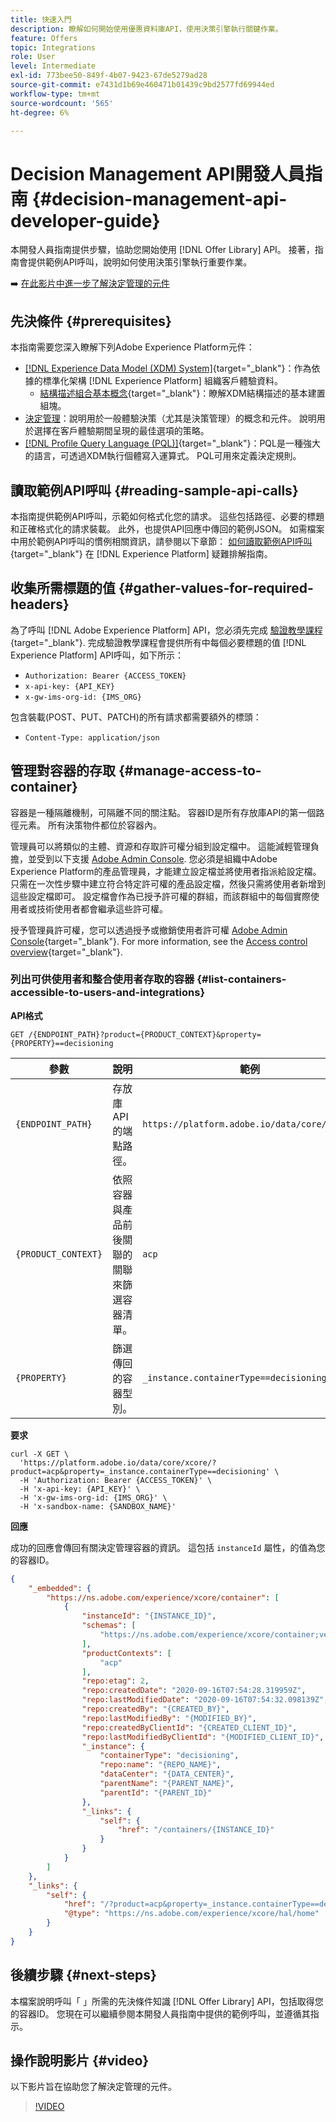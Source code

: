 ```yaml
---
title: 快速入門
description: 瞭解如何開始使用優惠資料庫API，使用決策引擎執行關鍵作業。
feature: Offers
topic: Integrations
role: User
level: Intermediate
exl-id: 773bee50-849f-4b07-9423-67de5279ad28
source-git-commit: e7431d1b69e460471b01439c9bd2577fd69944ed
workflow-type: tm+mt
source-wordcount: '565'
ht-degree: 6%

---
```


# Decision Management API開發人員指南 {#decision-management-api-developer-guide}

本開發人員指南提供步驟，協助您開始使用 [!DNL Offer Library] API。 接著，指南會提供範例API呼叫，說明如何使用決策引擎執行重要作業。

➡️ [在此影片中進一步了解決定管理的元件](#video)

## 先決條件 {#prerequisites}

本指南需要您深入瞭解下列Adobe Experience Platform元件：

* [[!DNL Experience Data Model (XDM) System]](https://experienceleague.adobe.com/docs/experience-platform/xdm/home.html?lang=zh-Hant){target="_blank"}：作為依據的標準化架構 [!DNL Experience Platform] 組織客戶體驗資料。
   * [結構描述組合基本概念](https://experienceleague.adobe.com/docs/experience-platform/xdm/schema/composition.html?lang=zh-Hant){target="_blank"}：瞭解XDM結構描述的基本建置組塊。
* [決定管理](../../../using/offers/get-started/starting-offer-decisioning.md)：說明用於一般體驗決策（尤其是決策管理）的概念和元件。 說明用於選擇在客戶體驗期間呈現的最佳選項的策略。
* [[!DNL Profile Query Language (PQL)]](https://experienceleague.adobe.com/docs/experience-platform/segmentation/pql/overview.html){target="_blank"}：PQL是一種強大的語言，可透過XDM執行個體寫入運算式。 PQL可用來定義決定規則。

## 讀取範例API呼叫 {#reading-sample-api-calls}

本指南提供範例API呼叫，示範如何格式化您的請求。 這些包括路徑、必要的標題和正確格式化的請求裝載。 此外，也提供API回應中傳回的範例JSON。 如需檔案中用於範例API呼叫的慣例相關資訊，請參閱以下章節： [如何讀取範例API呼叫](https://experienceleague.adobe.com/docs/experience-platform/landing/troubleshooting.html#how-do-i-format-an-api-request){target="_blank"} 在 [!DNL Experience Platform] 疑難排解指南。

## 收集所需標題的值 {#gather-values-for-required-headers}

為了呼叫 [!DNL Adobe Experience Platform] API，您必須先完成 [驗證教學課程](https://experienceleague.adobe.com/docs/experience-platform/landing/platform-apis/api-authentication.html){target="_blank"}. 完成驗證教學課程會提供所有中每個必要標題的值 [!DNL Experience Platform] API呼叫，如下所示：

* `Authorization: Bearer {ACCESS_TOKEN}`
* `x-api-key: {API_KEY}`
* `x-gw-ims-org-id: {IMS_ORG}`

包含裝載(POST、PUT、PATCH)的所有請求都需要額外的標頭：

* `Content-Type: application/json`

## 管理對容器的存取 {#manage-access-to-container}

容器是一種隔離機制，可隔離不同的關注點。 容器ID是所有存放庫API的第一個路徑元素。 所有決策物件都位於容器內。

管理員可以將類似的主體、資源和存取許可權分組到設定檔中。 這能減輕管理負擔，並受到以下支援 [Adobe Admin Console](https://adminconsole.adobe.com/). 您必須是組織中Adobe Experience Platform的產品管理員，才能建立設定檔並將使用者指派給設定檔。 只需在一次性步驟中建立符合特定許可權的產品設定檔，然後只需將使用者新增到這些設定檔即可。 設定檔會作為已授予許可權的群組，而該群組中的每個實際使用者或技術使用者都會繼承這些許可權。

授予管理員許可權，您可以透過授予或撤銷使用者許可權 [Adobe Admin Console](https://adminconsole.adobe.com/){target="_blank"}. For more information, see the [Access control overview](https://experienceleague.adobe.com/docs/experience-platform/access-control/home.html?lang=zh-Hant){target="_blank"}.

### 列出可供使用者和整合使用者存取的容器 {#list-containers-accessible-to-users-and-integrations}

**API格式**

```http
GET /{ENDPOINT_PATH}?product={PRODUCT_CONTEXT}&property={PROPERTY}==decisioning
```

| 參數 | 說明 | 範例 |
| --------- | ----------- | ------- |
| `{ENDPOINT_PATH}` | 存放庫API的端點路徑。 | `https://platform.adobe.io/data/core/xcore/` |
| `{PRODUCT_CONTEXT}` | 依照容器與產品前後關聯的關聯來篩選容器清單。 | `acp` |
| `{PROPERTY}` | 篩選傳回的容器型別。 | `_instance.containerType==decisioning` |

**要求**

```shell
curl -X GET \
  'https://platform.adobe.io/data/core/xcore/?product=acp&property=_instance.containerType==decisioning' \
  -H 'Authorization: Bearer {ACCESS_TOKEN}' \
  -H 'x-api-key: {API_KEY}' \
  -H 'x-gw-ims-org-id: {IMS_ORG}' \
  -H 'x-sandbox-name: {SANDBOX_NAME}'
```

**回應**

成功的回應會傳回有關決定管理容器的資訊。 這包括 `instanceId` 屬性，的值為您的容器ID。

```json
{
    "_embedded": {
        "https://ns.adobe.com/experience/xcore/container": [
            {
                "instanceId": "{INSTANCE_ID}",
                "schemas": [
                    "https://ns.adobe.com/experience/xcore/container;version=0.5"
                ],
                "productContexts": [
                    "acp"
                ],
                "repo:etag": 2,
                "repo:createdDate": "2020-09-16T07:54:28.319959Z",
                "repo:lastModifiedDate": "2020-09-16T07:54:32.098139Z",
                "repo:createdBy": "{CREATED_BY}",
                "repo:lastModifiedBy": "{MODIFIED_BY}",
                "repo:createdByClientId": "{CREATED_CLIENT_ID}",
                "repo:lastModifiedByClientId": "{MODIFIED_CLIENT_ID}",
                "_instance": {
                    "containerType": "decisioning",
                    "repo:name": "{REPO_NAME}",
                    "dataCenter": "{DATA_CENTER}",
                    "parentName": "{PARENT_NAME}",
                    "parentId": "{PARENT_ID}"
                },
                "_links": {
                    "self": {
                        "href": "/containers/{INSTANCE_ID}"
                    }
                }
            }
        ]
    },
    "_links": {
        "self": {
            "href": "/?product=acp&property=_instance.containerType==decisioning",
            "@type": "https://ns.adobe.com/experience/xcore/hal/home"
        }
    }
}
```

## 後續步驟 {#next-steps}

本檔案說明呼叫「 」所需的先決條件知識 [!DNL Offer Library] API，包括取得您的容器ID。 您現在可以繼續參閱本開發人員指南中提供的範例呼叫，並遵循其指示。
<!--
>[!NOTE]
>
> The In-app messaging channel in Adobe Journey Optimizer uses decision management objects. If your organization uses the in-app messaging channel, then API list requests for objects will include objects created by the in-app messaging service and can be ignored for decision management use cases. Objects created for in-app messages will have `createdBy = “Mobile_Sheliak”`.
-->

## 操作說明影片 {#video}

以下影片旨在協助您了解決定管理的元件。

>[!VIDEO](https://video.tv.adobe.com/v/329919?quality=12)

